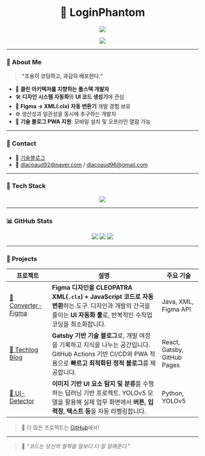 <h1 align="center">👻 LoginPhantom</h1>
<p align="center">
  <img src="https://readme-typing-svg.herokuapp.com/?lines=Code%20is%20my%20playground;%20Clean%20code%20is%20my%20style;&center=true&width=440&height=45">
</p>

<p align="center">
  <a href="https://logic-phantom.github.io/" target="_blank">
    <img src="https://img.shields.io/badge/Blog-%2312100E.svg?style=flat&logo=github&logoColor=white"/>
  </a>
</p>

---

### 👾 About Me

> **"조용히 코딩하고, 과감히 배포한다."**

- 🧭 **클린 아키텍처를 지향하는 풀스택 개발자**
- 🛠 **디자인 시스템 자동화**와 **UI 코드 생성기**에 관심
- 🎯 **Figma → XML(.clx) 자동 변환기** 개발 경험 보유
- ⚙️ 생산성과 일관성을 동시에 추구하는 개발자
- 📱 **기술 블로그 PWA 지원**: 모바일 설치 및 오프라인 열람 가능
---

### 🔗 Contact

- 📝 [기술블로그](https://logic-phantom.github.io/)
- 📧 dlacoaud92@naver.com / dlacoaud96@gmail.com

---

### 🧰 Tech Stack

<p align="center">
  <img src="https://skillicons.dev/icons?i=java,spring,js,ts,react,figma,python,html,css,git,github&perline=8" />
</p>

---

### 📊 GitHub Stats

<p align="center">
  <img src="https://github-profile-summary-cards.vercel.app/api/cards/repos-per-language?username=Logic-Phantom&theme=2077" />
  <img src="https://github-profile-summary-cards.vercel.app/api/cards/most-commit-language?username=Logic-Phantom&theme=2077" />
  <img src="https://github-readme-stats.vercel.app/api?username=Logic-Phantom&show_icons=true&theme=calm&hide_border=true&cache_seconds=1800" />
</p>



---

### 💼 Projects

| 프로젝트 | 설명 | 주요 기술 |
|----------|------|-----------|
| [🎨 Converter-Figma](https://github.com/Logic-Phantom/Converter-Figma) | **Figma 디자인을 CLEOPATRA XML(`.clx`) + JavaScript 코드로 자동 변환**하는 도구. 디자인과 개발의 간극을 줄이는 **UI 자동화 툴**로, 반복적인 수작업 코딩을 최소화합니다. | Java, XML, Figma API |
| [📝 Techlog Blog](https://github.com/Logic-Phantom/Techlog) | **Gatsby 기반 기술 블로그**로, 개발 여정을 기록하고 지식을 나누는 공간입니다. GitHub Actions 기반 CI/CD와 PWA 적용으로 **빠르고 최적화된 정적 블로그**를 제공합니다. | React, Gatsby, GitHub Pages |
| [🧠 UI-Detector](https://github.com/Logic-Phantom/UI-Detector) | **이미지 기반 UI 요소 탐지 및 분류**를 수행하는 딥러닝 기반 프로젝트. YOLOv5 모델을 활용해 실제 업무 화면에서 **버튼, 입력창, 텍스트 등**을 자동 라벨링합니다. | Python, YOLOv5 |

> 👀 더 많은 프로젝트는 [GitHub](https://github.com/LoginPhantom)에서!

---

> 💬 *"코드는 당신의 철학을 말보다 더 잘 말해준다."*

